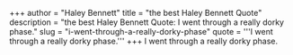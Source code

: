 +++
author = "Haley Bennett"
title = "the best Haley Bennett Quote"
description = "the best Haley Bennett Quote: I went through a really dorky phase."
slug = "i-went-through-a-really-dorky-phase"
quote = '''I went through a really dorky phase.'''
+++
I went through a really dorky phase.
